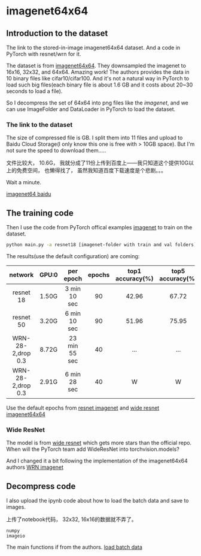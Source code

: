 # imagenet64x64

## Introduction to the dataset

The link to the stored-in-image imagenet64x64 dataset. And a code in PyTorch with resnet/wrn for it.

The dataset is from [imagenet64x64](https://github.com/PatrykChrabaszcz/Imagenet32_Scripts). They downsampled the imagenet to 16x16, 32x32, and 64x64. Amazing work! The authors provides the data in 10 binary files like cifar10/cifar100. And it's not a natural way in PyTorch to load such big files(each binary file is about 1.6 GB and it costs about 20~30 seconds to load a file).

So I decompress the set of 64x64 into png files like the *imagenet*, and we can use ImageFolder and DataLoader in PyTorch to load the dataset.

### The link to the dataset

The size of compressed file is GB. I split them into 11 files and upload to Baidu Cloud Storage(I only know this one is free with > 10GB space). But I'm not sure the speed to download them.....

文件比较大， 10.6G， 我就分成了11份上传到百度上——我只知道这个提供10G以上的免费空间， 也懒得找了， 虽然我知道百度下载速度是个悲剧。。。

Wait a minute.

[imagenet64 baidu](https://pan.baidu.com/s/1zjDMT14st8Ih4fqpIGbgXw)

## The training code

Then I use the code from PyTorch offical examples [imagenet](https://github.com/pytorch/examples/tree/master/imagenet) to train on the dataset.


```bash
python main.py -a resnet18 [imagenet-folder with train and val folders]
```


The results(use the default configuration) are coming:

| network            | GPU:0 |  per epoch    | epochs | top1 accuracy(%) | top5 accuracy(%) |
|:------------------:|:-----:|:-------------:|:------:|:----------------:|:----------------:|
| resnet 18          | 1.50G |  3 min 10 sec |    90  |       42.96      |        67.72     |
| resnet 50          | 3.20G |  6 min 10 sec |    90  |       51.96      |        75.95     |
| WRN-28-2,drop 0.3  | 8.72G | 23 min 55 sec |    40  |       ...        |        ...       |
| WRN-28-2,drop 0.3  | 2.91G |  6 min 28 sec |    40  |       W        |        W       |

Use the default epochs from [resnet imagenet](https://github.com/pytorch/examples/tree/master/imagenet) and [wide resnet imagenet64x64](https://github.com/meliketoy/wide-resnet.pytorch)

### Wide ResNet

The model is from [wide resnet](https://github.com/meliketoy/wide-resnet.pytorch) which gets more stars than the official repo. When will the PyTorch team add WideResNet into torchvision.models?

And I changed it a bit following the implementation of the imagenet64x64 authors [WRN imagenet](https://github.com/PatrykChrabaszcz/Imagenet32_Scripts/blob/master/WRNs_imagenet.py)

## Decompress code

I also upload the ipynb code about how to load the batch data and save to images.

上传了notebook代码， 32x32, 16x16的数据就不弄了。

```
numpy
imageio
```

The main functions if from the authors. [load batch data](https://github.com/PatrykChrabaszcz/Imagenet32_Scripts/blob/master/WRNs_imagenet.py)

